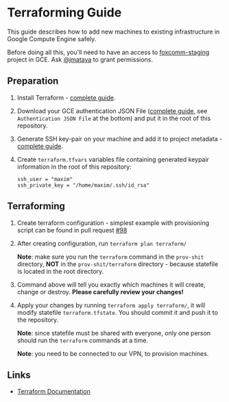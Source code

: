 # Terraforming Guide

This guide describes how to add new machines to existing infrastructure in Google Compute Engine safely.

Before doing all this, you'll need to have an access to [foxcomm-staging](https://console.cloud.google.com/compute/instances?project=foxcomm-staging) project in GCE. Ask [@jmataya](https://github.com/jmataya) to grant permissions.

## Preparation

1. Install Terraform - [complete guide](https://www.terraform.io/intro/getting-started/install.html).

2. Download your GCE authentication JSON File ([complete guide](https://www.terraform.io/docs/providers/google/), see `Authentication JSON File` at the bottom) and put it in the root of this repository.

3. Generate SSH key-pair on your machine and add it to project metadata - [complete guide](https://cloud.google.com/compute/docs/instances/connecting-to-instance#generatesshkeypair).

4. Create `terraform.tfvars` variables file containing generated keypair information in the root of this repository:

	```
	ssh_user = "maxim"
	ssh_private_key = "/home/maxim/.ssh/id_rsa"
	```

## Terraforming

1. Create terraform configuration - simplest example with provisioning script can be found in pull request [#98](https://github.com/FoxComm/prov-shit/pull/98)

2. After creating configuration, run `terraform plan terraform/`

	**Note**: make sure you run the `terraform` command in the `prov-shit` directory, **NOT** in the `prov-shit/terraform` directory - because statefile is located in the root directory.

3. Command above will tell you exactly which machines it will create, change or destroy. **Please carefully review your changes!**

4. Apply your changes by running `terraform apply terraform/`, it will modify statefile `terraform.tfstate`. You should commit it and push it to the repository.

	**Note**: since statefile must be shared with everyone, only one person should run the `terraform` commands at a time.

	**Note**: you need to be connected to our VPN, to provision machines.

## Links

* [Terraform Documentation](https://www.terraform.io/docs/index.html)